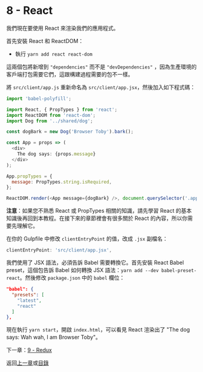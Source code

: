 # 8 - React

我們現在要使用 React 來渲染我們的應用程式。

首先安裝 React 和 ReactDOM：

- 執行 `yarn add react react-dom`

這兩個包將新增到 `"dependencies"` 而不是 `"devDependencies"` ，因為生產環境的客戶端打包需要它們，這跟構建過程需要的包不一樣。

將 `src/client/app.js` 重新命名為 `src/client/app.jsx`，然後加入如下程式碼：

```javascript
import 'babel-polyfill';

import React, { PropTypes } from 'react';
import ReactDOM from 'react-dom';
import Dog from '../shared/dog';

const dogBark = new Dog('Browser Toby').bark();

const App = props => (
  <div>
    The dog says: {props.message}
  </div>
);

App.propTypes = {
  message: PropTypes.string.isRequired,
};

ReactDOM.render(<App message={dogBark} />, document.querySelector('.app'));
```

**注意**：如果您不熟悉 React 或 PropTypes 相關的知識，請先學習 React 的基本知識後再回到本教程。在接下來的章節裡會有很多關於 React 的內容，所以你需要先理解它。

在你的 Gulpfile 中修改 `clientEntryPoint` 的值，改成 `.jsx` 副檔名：

```javascript
clientEntryPoint: 'src/client/app.jsx',
```

我們使用了 JSX 語法，必須告訴 Babel 需要轉換它。首先安裝 React Babel preset，這個包告訴 Babel 如何轉換 JSX 語法：`yarn add --dev babel-preset-react`。然後修改 `package.json` 中的 `babel` 欄位：

```json
"babel": {
  "presets": [
    "latest",
    "react"
  ]
},
```

現在執行 `yarn start`，開啟 `index.html`，可以看見 React 渲染出了 "The dog says: Wah wah, I am Browser Toby"。

下一章：[9 - Redux](/tutorial/9-redux)

返回[上一章](/tutorial/7-client-webpack)或[目錄](https://github.com/pd4d10/js-stack-from-scratch#目錄)
